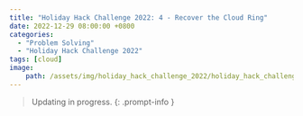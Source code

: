 ```yaml
---
title: "Holiday Hack Challenge 2022: 4 - Recover the Cloud Ring"
date: 2022-12-29 08:00:00 +0800
categories:
  - "Problem Solving"
  - "Holiday Hack Challenge 2022"
tags: [cloud]
image:
    path: /assets/img/holiday_hack_challenge_2022/holiday_hack_challenge_2022_banner.png
---
```

> Updating in progress.
{: .prompt-info }